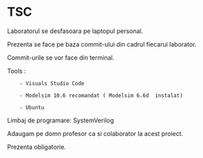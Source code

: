 # TSC
Laboratorul se desfasoara pe laptopul personal.

Prezenta se face pe baza commit-ului din cadrul fiecarui laborator.

Commit-urile se vor face din terminal.

Tools : 
        
        - Visuals Studio Code

        - Modelsim 10.6 recomandat ( Modelsim 6.6d  instalat)
        
        - Ubuntu
        
Limbaj de programare: SystemVerilog

Adaugam pe domn profesor ca si colaborator la acest proiect. 

Prezenta obligatorie. 
